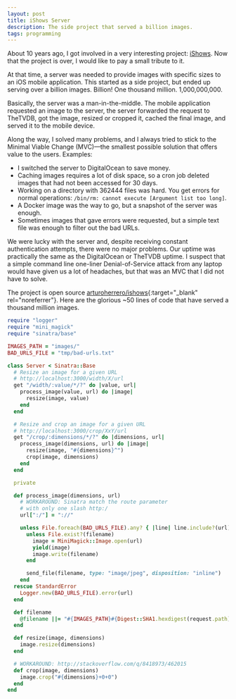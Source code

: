 ```yaml
---
layout: post
title: iShows Server
description: The side project that served a billion images.
tags: programming
---
```


About 10 years ago, I got involved in a very interesting project: [iShows][1].
Now that the project is over, I would like to pay a small tribute to it.

At that time, a server was needed to provide images with specific sizes to
an iOS mobile application. This started as a side project, but ended up serving
over a billion images. Billion! One thousand million. 1,000,000,000.

Basically, the server was a man-in-the-middle. The mobile application requested
an image to the server, the server forwarded the request to TheTVDB, got the
image, resized or cropped it, cached the final image, and served it to the mobile device.

Along the way, I solved many problems, and I always tried to stick to the Minimal
Viable Change (MVC)—the smallest possible solution that offers value to the
users. Examples:
- I switched the server to DigitalOcean to save money.
- Caching images requires a lot of disk space, so a cron job deleted images
  that had not been accessed for 30 days.
- Working on a directory with 362444 files was hard. You get errors for normal
  operations: `/bin/rm: cannot execute [Argument list too long]`.
- A Docker image was the way to go, but a snapshot of the server was enough.
- Sometimes images that gave errors were requested, but a simple text file was
  enough to filter out the bad URLs.

We were lucky with the server and, despite receiving constant authentication
attempts, there were no major problems. Our uptime was practically the same as
the DigitalOcean or TheTVDB uptime. I suspect that a simple command
line one-liner Denial-of-Service attack from any laptop would have given us a
lot of headaches, but that was an MVC that I did not have to solve.

The project is open source [arturoherrero/ishows][2]{:target="_blank" rel="noreferrer"}.
Here are the glorious ~50 lines of code that have served a thousand million images.

```ruby
require "logger"
require "mini_magick"
require "sinatra/base"

IMAGES_PATH = "images/"
BAD_URLS_FILE = "tmp/bad-urls.txt"

class Server < Sinatra::Base
  # Resize an image for a given URL
  # http://localhost:3000/width/X/url
  get "/width/:value/*/?" do |value, url|
    process_image(value, url) do |image|
      resize(image, value)
    end
  end

  # Resize and crop an image for a given URL
  # http://localhost:3000/crop/XxY/url
  get "/crop/:dimensions/*/?" do |dimensions, url|
    process_image(dimensions, url) do |image|
      resize(image, "#{dimensions}^")
      crop(image, dimensions)
    end
  end

  private

  def process_image(dimensions, url)
    # WORKAROUND: Sinatra match the route parameter
    # with only one slash http:/
    url[":/"] = "://"

    unless File.foreach(BAD_URLS_FILE).any? { |line| line.include?(url) }
      unless File.exist?(filename)
        image = MiniMagick::Image.open(url)
        yield(image)
        image.write(filename)
      end

      send_file(filename, type: "image/jpeg", disposition: "inline")
    end
  rescue StandardError
    Logger.new(BAD_URLS_FILE).error(url)
  end

  def filename
    @filename ||= "#{IMAGES_PATH}#{Digest::SHA1.hexdigest(request.path)}"
  end

  def resize(image, dimensions)
    image.resize(dimensions)
  end

  # WORKAROUND: http://stackoverflow.com/q/8418973/462015
  def crop(image, dimensions)
    image.crop("#{dimensions}+0+0")
  end
end
```

[1]: /ishows/
[2]: https://github.com/arturoherrero/ishows
